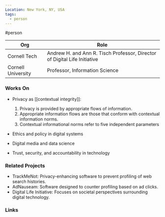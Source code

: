 ```yaml
---
Location: New York, NY, USA
tags:
  - person
---
```

#person

| Org                     | Role                                                   |
| ----------------------- | ------------------------------------------------------ |
| Cornell Tech            | Andrew H. and Ann R. Tisch Professor, Director of Digital Life Initiative |
| Cornell University      | Professor, Information Science                         |

### Works On

- Privacy as [[contextual integrity]]:

    1. Privacy is provided by appropriate flows of information.
    2. Appropriate information flows are those that conform with contextual information norms.
    3. Contextual informational norms refer to five independent parameters

- Ethics and policy in digital systems
- Digital media and data science
- Trust, security, and accountability in technology

### Related Projects

- TrackMeNot: Privacy-enhancing software to prevent profiling of web search histories.
- AdNauseam: Software designed to counter profiling based on ad clicks.
- Digital Life Initiative: Focuses on societal perspectives surrounding digital technology.

### Links
